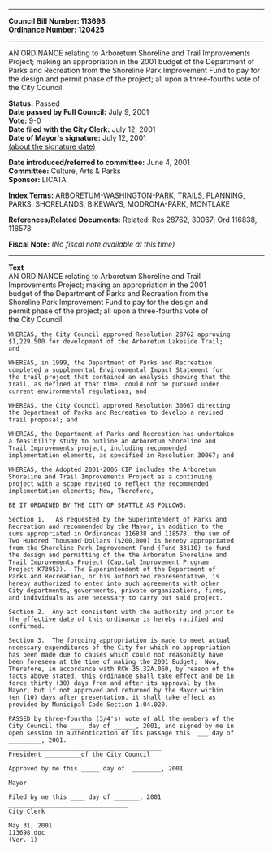 * * * * *  
  
**Council Bill Number: [](#h0)[](#h2)113698**   
**Ordinance Number: 120425**  
  
* * * * *  
  
AN ORDINANCE relating to Arboretum Shoreline and Trail Improvements Project; making an appropriation in the 2001 budget of the Department of Parks and Recreation from the Shoreline Park Improvement Fund to pay for the design and permit phase of the project; all upon a three-fourths vote of the City Council.  
  
**Status:** Passed   
**Date passed by Full Council:** July 9, 2001   
**Vote:** 9-0   
**Date filed with the City Clerk:** July 12, 2001   
**Date of Mayor's signature:** July 12, 2001   
[(about the signature date)](/~public/approvaldate.htm)   
  
  
**Date introduced/referred to committee:** June 4, 2001   
**Committee:** Culture, Arts & Parks   
**Sponsor:** LICATA   
  
**Index Terms:** ARBORETUM-WASHINGTON-PARK, TRAILS, PLANNING, PARKS, SHORELANDS, BIKEWAYS, MODRONA-PARK, MONTLAKE  
  
**References/Related Documents:** Related: Res 28762, 30067; Ord 116838, 118578  
  
**Fiscal Note:** *(No fiscal note available at this time)*  
  
* * * * *  
  
**Text**  
    AN ORDINANCE relating to Arboretum Shoreline and Trail  
    Improvements Project; making an appropriation in the 2001  
    budget of the Department of Parks and Recreation from the  
    Shoreline Park Improvement Fund to pay for the design and  
    permit phase of the project; all upon a three-fourths vote of  
    the City Council.  
  
    WHEREAS, the City Council approved Resolution 28762 approving  
    $1,229,500 for development of the Arboretum Lakeside Trail;  
    and  
  
    WHEREAS, in 1999, the Department of Parks and Recreation  
    completed a supplemental Environmental Impact Statement for  
    the trail project that contained an analysis showing that the  
    trail, as defined at that time, could not be pursued under  
    current environmental regulations; and  
  
    WHEREAS, the City Council approved Resolution 30067 directing  
    the Department of Parks and Recreation to develop a revised  
    trail proposal; and  
  
    WHEREAS, the Department of Parks and Recreation has undertaken  
    a feasibility study to outline an Arboretum Shoreline and  
    Trail Improvements project, including recommended  
    implementation elements, as specified in Resolution 30067; and  
  
    WHEREAS, the Adopted 2001-2006 CIP includes the Arboretum  
    Shoreline and Trail Improvements Project as a continuing  
    project with a scope revised to reflect the recommended  
    implementation elements; Now, Therefore,  
  
    BE IT ORDAINED BY THE CITY OF SEATTLE AS FOLLOWS:  
  
    Section 1.   As requested by the Superintendent of Parks and  
    Recreation and recommended by the Mayor, in addition to the  
    sums appropriated in Ordinances 116838 and 118578, the sum of  
    Two Hundred Thousand Dollars ($200,000) is hereby appropriated  
    from the Shoreline Park Improvement Fund (Fund 33110) to fund  
    the design and permitting of the the Arboretum Shoreline and  
    Trail Improvements Project (Capital Improvement Program  
    Project K73953).  The Superintendent of the Department of  
    Parks and Recreation, or his authorized representative, is  
    hereby authorized to enter into such agreements with other  
    City departments, governments, private organizations, firms,  
    and individuals as are necessary to carry out said project.  
  
    Section 2.  Any act consistent with the authority and prior to  
    the effective date of this ordinance is hereby ratified and  
    confirmed.  
  
    Section 3.  The forgoing appropriation is made to meet actual  
    necessary expenditures of the City for which no appropriation  
    has been made due to causes which could not reasonably have  
    been foreseen at the time of making the 2001 Budget;  Now,  
    Therefore, in accordance with RCW 35.32A.060, by reason of the  
    facts above stated, this ordinance shall take effect and be in  
    force thirty (30) days from and after its approval by the  
    Mayor, but if not approved and returned by the Mayor within  
    ten (10) days after presentation, it shall take effect as  
    provided by Municipal Code Section 1.04.020.  
  
    PASSED by three-fourths (3/4's) vote of all the members of the  
    City Council the ____ day of ______, 2001, and signed by me in  
    open session in authentication of its passage this  ___ day of  
    _________, 2001.  
    __________________________________________  
    President __________of the City Council  
  
    Approved by me this _____ day of  ________, 2001  
    ________________________________  
    Mayor  
  
    Filed by me this ____ day of _______, 2001  
    _________________________________  
    City Clerk  
  
    May 31, 2001  
    113698.doc  
    (Ver. 1)  
